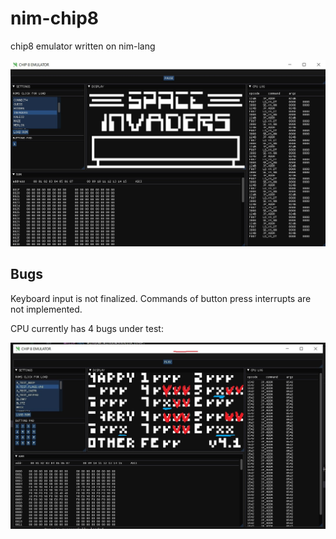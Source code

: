 # nim-chip8
chip8 emulator written on nim-lang


[![nim-chip8](https://raw.githubusercontent.com/levshx/nim-chip8/main/readme/screen.jpg)](https://github.com/levshx/nim-chip8)

## Bugs

Keyboard input is not finalized. Commands of button press interrupts are not implemented.

CPU currently has 4 bugs under test:

[![nim-chip8](https://raw.githubusercontent.com/levshx/nim-chip8/main/Errors.jpg)](https://github.com/levshx/nim-chip8)

